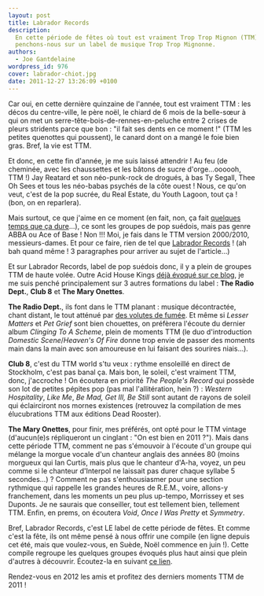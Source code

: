 ```yaml
---
layout: post
title: Labrador Records
description:
  En cette période de fêtes où tout est vraiment Trop Trop Mignon (TTM),
  penchons-nous sur un label de musique Trop Trop Mignonne.
authors:
  - Joe Gantdelaine
wordpress_id: 976
cover: labrador-chiot.jpg
date: 2011-12-27 13:26:09 +0100
---
```


Car oui, en cette dernière quinzaine de l'année, tout est vraiment TTM : les
décos du centre-ville, le père noël, le chiard de 6 mois de la belle-sœur à qui
on met un serre-tête-bois-de-rennes-en-peluche entre 2 crises de pleurs
stridents parce que bon : "il fait ses dents en ce moment !" (TTM les petites
quenottes qui poussent), le canard dont on a mangé le foie bien gras. Bref, la
vie est TTM.

Et donc, en cette fin d'année, je me suis laissé attendrir ! Au feu (de
cheminée, avec les chaussettes et les bâtons de sucre d'orge…oooooh, TTM !) Jay
Reatard et son néo-punk-rock de drogués, à bas Ty Segall, Thee Oh Sees et tous
les néo-babas psychés de la côte ouest ! Nous, ce qu'on veut, c'est de la pop
sucrée, du Real Estate, du Youth Lagoon, tout ça ! (bon, on en reparlera).

Mais surtout, ce que j'aime en ce moment (en fait, non, ça fait
[quelques temps que ça dure](http://www.deadrooster.org/Parfois-on-s-demande)…),
ce sont les groupes de pop suédois, mais pas genre ABBA ou Ace of Base ! Non !!!
Moi, je fais dans le TTM version 2000/2010, messieurs-dames. Et pour ce faire,
rien de tel que [Labrador Records](http://www.labrador.se/indexn.php3) ! (ah bah
quand même ! 3 paragraphes pour arriver au sujet de l'article…)

Et sur Labrador Records, label de pop suédois donc, il y a plein de groupes TTM
de haute volée. Outre Acid House Kings [déjà évoqué sur ce blog](699), je me
suis penché principalement sur 3 autres formations du label : **The Radio
Dept.**, **Club 8** et **The Mary Onettes**.

**The Radio Dept.**, ils font dans le TTM planant : musique décontractée, chant
distant, le tout atténué par
[des volutes de fumée](http://allmusic.com/album/clinging-to-a-scheme-r1743484).
Et même si _Lesser Matters_ et _Pet Grief_ sont bien chouettes, on préfèrera
l'écoute du dernier album _Clinging To A Scheme_, plein de moments TTM (le duo
d'introduction _Domestic Scene_/_Heaven's Of Fire_ donne trop envie de passer
des moments main dans la main avec son amoureuse en lui faisant des sourires
niais…).

**Club 8**, c'est du TTM world s'tu veux : rythme ensoleillé en direct de
Stockholm, c'est pas banal ça. Mais bon, le soleil, c'est vraiment TTM, donc,
j'accroche ! On écoutera en priorité _The People's Record_ qui possède son lot
de petites pépites pop (pas mal l'allitération, hein ?) : _Western Hospitality_,
_Like Me_, _Be Mad, Get Ill, Be Still_ sont autant de rayons de soleil qui
éclairciront nos mornes existences (retrouvez la compilation de mes
élucubrations TTM aux éditions Dead Rooster).

**The Mary Onettes**, pour finir, mes préférés, ont opté pour le TTM vintage
(d'aucun(e)s répliqueront un cinglant : "On est bien en 2011 ?"). Mais dans
cette période TTM, comment ne pas s'émouvoir à l'écoute d'un groupe qui mélange
la morgue vocale d'un chanteur anglais des années 80 (moins morgueux qui Ian
Curtis, mais plus que le chanteur d'A-ha, voyez, un peu comme si le chanteur
d'Interpol ne laissait pas durer chaque syllabe 5 secondes…) ? Comment ne pas
s'enthousiasmer pour une section rythmique qui rappelle les grandes heures de
R.E.M., voire, allons-y franchement, dans les moments un peu plus up-tempo,
Morrissey et ses Duponts. Je ne saurais que conseiller, tout est tellement bien,
tellement TTM. Enfin, en prems, on écoutera _Void_, _Once I Was Pretty_ et
_Symmetry_.

Bref, Labrador Records, c'est LE label de cette période de fêtes. Et comme c'est
la fête, ils ont même pensé à nous offrir une compile (en ligne depuis cet été,
mais que voulez-vous, en Suède, Noël commence en juin !). Cette compile regroupe
les quelques groupes évoqués plus haut ainsi que plein d'autres à découvrir.
Écoutez-la en suivant [ce lien](http://www.labrador.se/stockholm/).

Rendez-vous en 2012 les amis et profitez des derniers moments TTM de 2011 !
